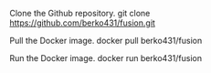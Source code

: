 Clone the Github repository.
git clone https://github.com/berko431/fusion.git

Pull the Docker image.
docker pull berko431/fusion

Run the Docker image.
docker run berko431/fusion
